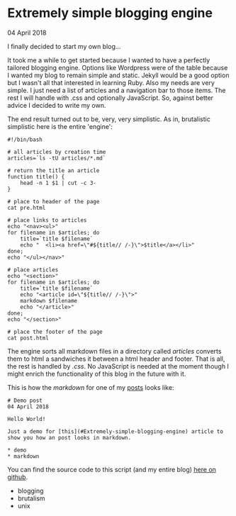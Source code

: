 # Extremely simple blogging engine
04 April 2018

I finally decided to start my own blog...

It took me a while to get started because I wanted to have a perfectly tailored blogging engine. Options like Wordpress were of the table because I wanted my blog to remain simple and static. Jekyll would be a good option but I wasn't all that interested in learning Ruby. Also my needs are very simple. I just need a list of articles and a navigation bar to those items. The rest I will handle with .css and optionally JavaScript. So, against better advice I decided to write my own.

The end result turned out to be, very, very simplistic. As in, brutalistic simplistic here is the entire 'engine':

	#!/bin/bash
		
	# all articles by creation time
	articles=`ls -tU articles/*.md`
	
	# return the title an article
	function title() {
	    head -n 1 $1 | cut -c 3-
	}
	
	# place to header of the page
	cat pre.html
	
	# place links to articles
	echo "<nav><ul>"
	for filename in $articles; do
	    title=`title $filename`
	    echo "  <li><a href=\"#${title// /-}\">$title</a></li>"
	done;
	echo "</ul></nav>"
	
	# place articles
	echo "<section>"
	for filename in $articles; do
	    title=`title $filename`
	    echo "<article id=\"${title// /-}\">"
	    markdown $filename
	    echo "</article>"
	done;
	echo "</section>"
	
	# place the footer of the page
	cat post.html

The engine sorts all markdown files in a directory called _articles_ converts them to html a sandwiches it between a html header and footer. That is all, the rest is handled by _.css_. No JavaScript is needed at the moment though I might enrich the functionality of this blog in the future with it.

This is how the _markdown_ for one of my [posts](#Demo-post) looks like:

	# Demo post
	04 April 2018
	
	Hello World!
	
	Just a demo for [this](#Extremely-simple-blogging-engine) article to show you how an post looks in markdown.
	
	* demo
	* markdown

You can find the source code to this script (and my entire blog) [here on github](https://github.com/pluizer/blog).

* blogging
* brutalism
* unix
